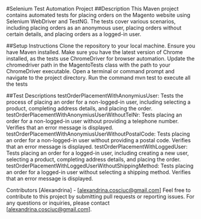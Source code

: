 #Selenium Test Automation Project
##Description
This Maven project contains automated tests for placing orders on the Magento website using Selenium WebDriver and TestNG. The tests cover various scenarios, including placing orders as an anonymous user, placing orders without certain details, and placing orders as a logged-in user.

##Setup Instructions
Clone the repository to your local machine.
Ensure you have Maven installed.
Make sure you have the latest version of Chrome installed, as the tests use ChromeDriver for browser automation.
Update the chromedriver path in the MagentoTests class with the path to your ChromeDriver executable.
Open a terminal or command prompt and navigate to the project directory.
Run the command mvn test to execute all the tests

##Test Descriptions
testOrderPlacementWithAnonymiusUser: Tests the process of placing an order for a non-logged-in user, including selecting a product, completing address details, and placing the order.
testOrderPlacementWithAnonymiusUserWithoutTelNr: Tests placing an order for a non-logged-in user without providing a telephone number. Verifies that an error message is displayed.
testOrderPlacementWithAnonymiusUserWithoutPostalCode: Tests placing an order for a non-logged-in user without providing a postal code. Verifies that an error message is displayed.
testOrderPlacementWithLoggedUser: Tests placing an order for a logged-in user, including creating a new user, selecting a product, completing address details, and placing the order.
testOrderPlacementWithLoggedUserWithoutShippingMethod: Tests placing an order for a logged-in user without selecting a shipping method. Verifies that an error message is displayed.

Contributors
[Alexandrina] - [alexandrina.cosciuc@gmail.com]
Feel free to contribute to this project by submitting pull requests or reporting issues. For any questions or inquiries, please contact [alexandrina.cosciuc@gmail.com].
